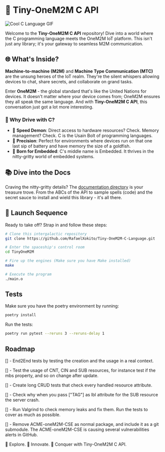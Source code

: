 # 🚀 Tiny-OneM2M C API

![Cool C Language GIF](https://media.giphy.com/media/MT5UUV1d4CXE2A37Dg/giphy.gif)

Welcome to the **Tiny-OneM2M C API** repository! Dive into a world where the C programming language meets the OneM2M IoT platform. This isn't just any library; it's your gateway to seamless M2M communication.

## 🌐 What's Inside?

**Machine-to-machine (M2M)** and **Machine Type Communication (MTC)** are the unsung heroes of the IoT realm. They're the silent whispers allowing devices to chat, share secrets, and collaborate on grand tasks.

Enter **OneM2M** - the global standard that's like the United Nations for devices. It doesn't matter where your device comes from; OneM2M ensures they all speak the same language. And with **Tiny-OneM2M C API**, this conversation just got a lot more interesting.

### 🚗 Why Drive with C?

- 🚀 **Speed Demon**: Direct access to hardware resources? Check. Memory management? Check. C is the Usain Bolt of programming languages.
- 🎯 **Precision**: Perfect for environments where devices run on that one last sip of battery and have memory the size of a goldfish.
- 🤖 **Born for Embedded**: C's middle name is Embedded. It thrives in the nitty-gritty world of embedded systems.

## 📚 Dive into the Docs

Craving the nitty-gritty details? The [documentation directory](https://rafaelxokito.github.io/Tiny-OneM2M-C-Language/?documentation=true) is your treasure trove. From the ABCs of the API to sample spells (code) and the secret sauce to install and wield this library - it's all there.

## 🚀 Launch Sequence

Ready to take off? Strap in and follow these steps:

```bash
# Clone this intergalactic repository
git clone https://github.com/RafaelXokito/Tiny-OneM2M-C-Language.git

# Enter the spaceship's control room
cd TinyOneM2M

# Fire up the engines (Make sure you have Make installed)
make

# Execute the program
./main.o
```

## Tests

Make sure you have the poetry environment by running:

```bash
poetry install
```

Run the tests:
```bash
poetry run pytest --reruns 3 --reruns-delay 1
```

## Roadmap

[] - End2End tests by testing the creation and the usage in a real context.

[] - Test the usage of CNT, CIN and SUB resources, for instance test if the mbs property, and so on change after update.

[] - Create long CRUD tests that check every handled resource attribute.

[] - Check why when you pass ["TAG"] as lbl attribute for the SUB resource the server crash.

[] - Run Valgrind to check memory leaks and fix them. Run the tests to cover as much as possible.

[] - Remove ACME-oneM2M-CSE as normal package, and include it as a git submodule. The ACME-oneM2M-CSE is causing several vulnerabilities alerts in GitHub.

🌌 Explore. 🚀 Innovate. 🌠 Conquer with Tiny-OneM2M C API.
